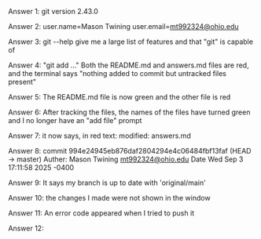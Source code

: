 Answer 1: git version 2.43.0

Answer 2: user.name=Mason Twining
    user.email=mt992324@ohio.edu

Answer 3: git --help give me a large list of features and that "git" is capable of

Answer 4: "git add <file>..." Both the README.md and answers.md files are red, and the terminal says "nothing added to commit but untracked files present"

Answer 5: The README.md file is now green and the other file is red

Answer 6: After tracking the files, the names of the files have turned green and I no longer have an "add file" prompt

Answer 7: it now says, in red text:
            modified: answers.md

Answer 8: commit 994e24945eb876daf2804294e4c06484fbf13faf (HEAD -> master)
Auther: Mason Twining <mt992324@ohio.edu>
Date    Wed Sep 3 17:11:58 2025 -0400

Answer 9: It says my branch is up to date with 'original/main'

Answer 10: the changes I made were not shown in the window

Answer 11: An error code appeared when I tried to push it

Answer 12: